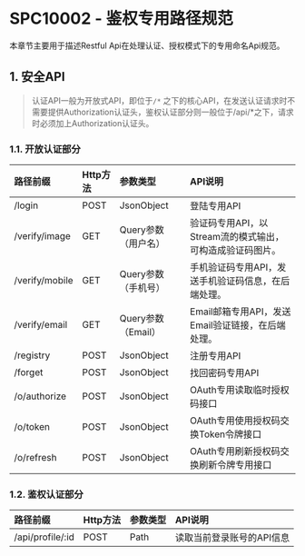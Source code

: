 # SPC10002 - 鉴权专用路径规范

本章节主要用于描述Restful Api在处理认证、授权模式下的专用命名Api规范。

## 1. 安全API

> 认证API一般为开放式API，即位于`/*` 之下的核心API，在发送认证请求时不需要提供Authorization认证头，鉴权认证部分则一般位于/api/\*之下，请求时必须加上Authorization认证头。

### 1.1. 开放认证部分

| 路径前缀 | Http方法 | 参数类型 | API说明 |
| :--- | :--- | :--- | :--- |
| /login | POST | JsonObject | 登陆专用API |
| /verify/image | GET | Query参数（用户名） | 验证码专用API，以Stream流的模式输出，可构造成验证码图片。 |
| /verify/mobile | GET | Query参数（手机号） | 手机验证码专用API，发送手机验证码信息，在后端处理。 |
| /verify/email | GET | Query参数（Email） | Email邮箱专用API，发送Email验证链接，在后端处理。 |
| /registry | POST | JsonObject | 注册专用API |
| /forget | POST | JsonObject | 找回密码专用API |
| /o/authorize | POST | JsonObject | OAuth专用读取临时授权码接口 |
| /o/token | POST | JsonObject | OAuth专用使用授权码交换Token令牌接口 |
| /o/refresh | POST | JsonObject | OAuth专用刷新授权码交换刷新令牌专用接口 |

### 1.2. 鉴权认证部分

| 路径前缀 | Http方法 | 参数类型 | API说明 |
| :--- | :--- | :--- | :--- |
| /api/profile/:id | POST | Path | 读取当前登录账号的API信息 |



